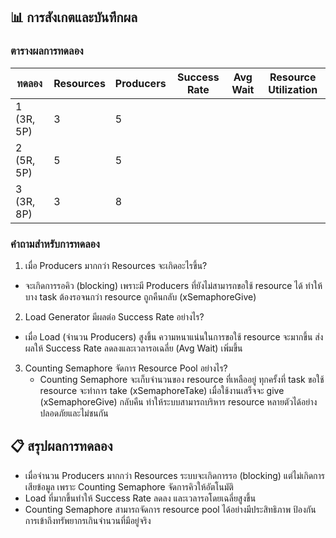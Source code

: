 ## 📊 การสังเกตและบันทึกผล

### ตารางผลการทดลอง
| ทดลอง | Resources | Producers | Success Rate | Avg Wait | Resource Utilization |
|-------|-----------|-----------|--------------|----------|---------------------|
| 1 (3R, 5P) | 3 | 5 | | | |
| 2 (5R, 5P) | 5 | 5 | | | |
| 3 (3R, 8P) | 3 | 8 | | | |

### คำถามสำหรับการทดลอง
1. เมื่อ Producers มากกว่า Resources จะเกิดอะไรขึ้น?
- จะเกิดการรอคิว (blocking) เพราะมี Producers ที่ยังไม่สามารถขอใช้ resource ได้
     ทำให้บาง task ต้องรอจนกว่า resource ถูกคืนกลับ (xSemaphoreGive)
2. Load Generator มีผลต่อ Success Rate อย่างไร?
 - เมื่อ Load (จำนวน Producers) สูงขึ้น
     ความหนาแน่นในการขอใช้ resource จะมากขึ้น
     ส่งผลให้ Success Rate ลดลงและเวลารอเฉลี่ย (Avg Wait) เพิ่มขึ้น
3. Counting Semaphore จัดการ Resource Pool อย่างไร?
   - Counting Semaphore จะเก็บจำนวนของ resource ที่เหลืออยู่
     ทุกครั้งที่ task ขอใช้ resource จะทำการ take (xSemaphoreTake)
     เมื่อใช้งานเสร็จจะ give (xSemaphoreGive) กลับคืน
     ทำให้ระบบสามารถบริหาร resource หลายตัวได้อย่างปลอดภัยและไม่ชนกัน

## 📋 สรุปผลการทดลอง
- เมื่อจำนวน Producers มากกว่า Resources ระบบจะเกิดการรอ (blocking)
  แต่ไม่เกิดการเสียข้อมูล เพราะ Counting Semaphore จัดการคิวให้อัตโนมัติ
- Load ที่มากขึ้นทำให้ Success Rate ลดลง และเวลารอโดยเฉลี่ยสูงขึ้น
- Counting Semaphore สามารถจัดการ resource pool ได้อย่างมีประสิทธิภาพ
  ป้องกันการเข้าถึงทรัพยากรเกินจำนวนที่มีอยู่จริง
